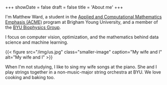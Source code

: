 +++
showDate = false
draft = false
title = 'About me'
+++

I'm Matthew Ward, a student in the <a href="https://acme.byu.edu/" target="_blank">Applied and Computational Mathematics Emphasis (ACME)</a> program at Brigham Young University, and a member of the [BYU Biophysics Group](https://byu-biophysics.github.io/).

I focus on computer vision, optimization, and the mathematics behind data science and machine learning. 

{{< figure src="/img/us.jpg" class="smaller-image" caption="My wife and I" alt="My wife and I" >}}

When I'm not studying, I like to sing my wife songs at the piano. She and I play strings together in a non-music-major string orchestra at BYU. We love cooking and baking too.